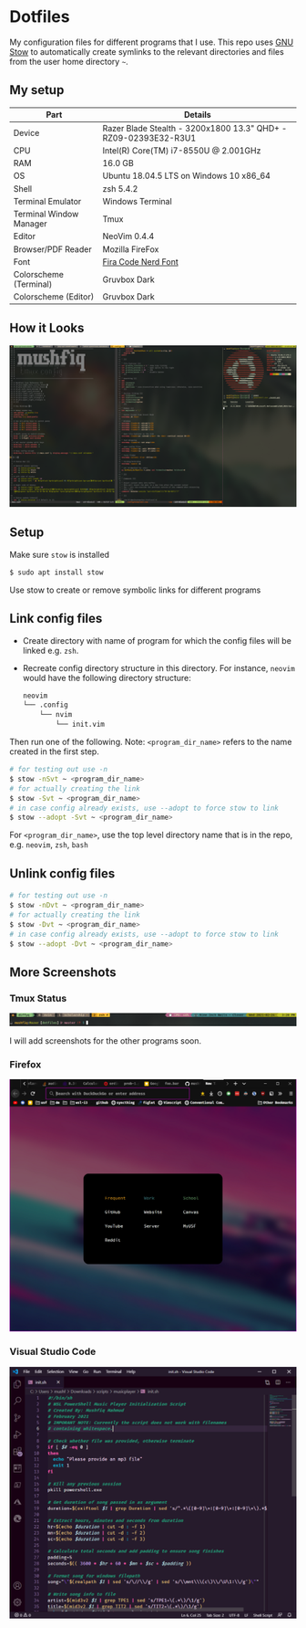 # Dotfiles
My configuration files for different programs that I use. This repo uses [GNU Stow](https://www.gnu.org/software/stow/) to automatically create symlinks to the relevant directories and files from the user home directory `~`.

## My setup
| Part                    | Details                                                                                              |
|-------------------------|------------------------------------------------------------------------------------------------------|
| Device                  | Razer Blade Stealth - 3200x1800 13.3" QHD+ - RZ09-02393E32-R3U1                                      |
| CPU                     | Intel(R) Core(TM) i7-8550U @ 2.001GHz                                                                |
| RAM                     | 16.0 GB                                                                                              |
| OS                      | Ubuntu 18.04.5 LTS on Windows 10 x86_64                                                              |
| Shell                   | zsh 5.4.2                                                                                            |
| Terminal Emulator       | Windows Terminal                                                                                     |
| Terminal Window Manager | Tmux                                                                                                 |
| Editor                  | NeoVim 0.4.4                                                                                         |
| Browser/PDF Reader      | Mozilla FireFox                                                                                      |
| Font                    | [Fira Code Nerd Font](https://github.com/ryanoasis/nerd-fonts/releases/download/v2.1.0/FiraCode.zip) |
| Colorscheme (Terminal)  | Gruvbox Dark                                                                                         |
| Colorscheme (Editor)    | Gruvbox Dark                                                                                         |

## How it Looks
![windows terminal + zsh + neovim + tmux](./images/overview.png)

## Setup
Make sure `stow` is installed

```sh
$ sudo apt install stow
```

Use stow to create or remove symbolic links for different programs

## Link config files
* Create directory with name of program for which the config files will be linked e.g. `zsh`.
* Recreate config directory structure in this directory. For instance, `neovim` would have the following directory structure:

	```sh
	neovim
	└── .config
	    └── nvim
	        └── init.vim
	```

Then run one of the following. Note: `<program_dir_name>` refers to the name created in the first step.

```sh
# for testing out use -n
$ stow -nSvt ~ <program_dir_name>
# for actually creating the link
$ stow -Svt ~ <program_dir_name>
# in case config already exists, use --adopt to force stow to link
$ stow --adopt -Svt ~ <program_dir_name>
```
For `<program_dir_name>`, use the top level directory name that is in the repo, e.g. `neovim`, `zsh`, `bash`

## Unlink config files
```sh
# for testing out use -n
$ stow -nDvt ~ <program_dir_name>
# for actually creating the link
$ stow -Dvt ~ <program_dir_name>
# in case config already exists, use --adopt to force stow to link
$ stow --adopt -Dvt ~ <program_dir_name>
```

## More Screenshots
### Tmux Status
![tmux-status](./images/tmux-status-2.png)

I will add screenshots for the other programs soon.

### Firefox
![firefox](./images/firefox.png)

### Visual Studio Code
![vscode](./images/vscode.png)
